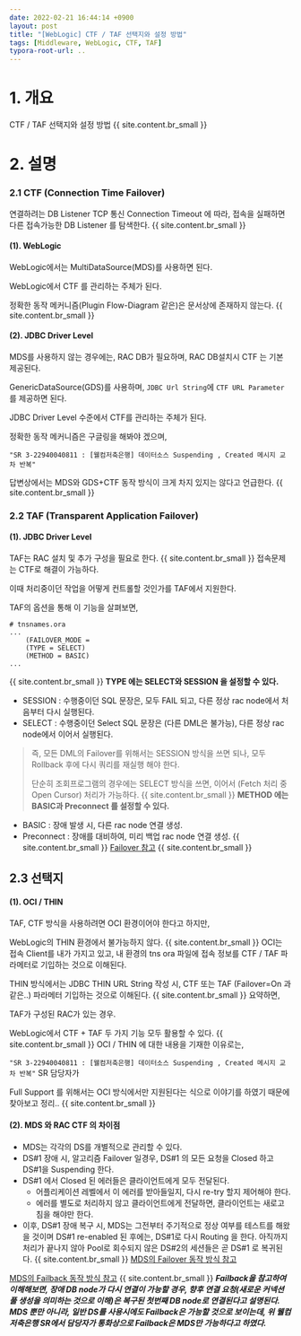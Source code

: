 ```yaml
---
date: 2022-02-21 16:44:14 +0900
layout: post
title: "[WebLogic] CTF / TAF 선택지와 설정 방법"
tags: [Middleware, WebLogic, CTF, TAF]
typora-root-url: ..
---
```


# 1. 개요

CTF / TAF 선택지와 설정 방법
{{ site.content.br_small }}

# 2. 설명

### 2.1 CTF (Connection Time Failover)

연결하려는 DB Listener TCP 통신 Connection Timeout 에 따라, 접속을 실패하면 다른 접속가능한 DB Listener 를 탐색한다.
{{ site.content.br_small }}
#### (1). WebLogic

WebLogic에서는 MultiDataSource(MDS)를 사용하면 된다.

WebLogic에서 CTF 를 관리하는 주체가 된다.

정확한 동작 메커니즘(Plugin Flow-Diagram 같은)은 문서상에 존재하지 않는다.
{{ site.content.br_small }}
#### (2). JDBC Driver Level

MDS를 사용하지 않는 경우에는, RAC DB가 필요하며, RAC DB설치시 CTF 는 기본 제공된다.

GenericDataSource(GDS)를 사용하며, `JDBC Url String`에 `CTF URL Parameter`를 제공하면 된다.

JDBC Driver Level 수준에서 CTF를 관리하는 주체가 된다.

정확한 동작 메커니즘은 구글링을 해봐야 겠으며,

`"SR 3-22940040811 : [웰컴저축은행] 데이터소스 Suspending , Created 메시지 교차 반복"`

답변상에서는 MDS와 GDS+CTF 동작 방식이 크게 차지 있지는 않다고 언급한다.
{{ site.content.br_small }}
### 2.2 TAF (Transparent Application Failover)

#### (1). JDBC Driver Level

TAF는 RAC 설치 및 추가 구성을 필요로 한다.
{{ site.content.br_small }}
접속문제는 CTF로 해결이 가능하다.

이때 처리중이던 작업을 어떻게 컨트롤할 것인가를 TAF에서 지원한다.

TAF의 옵션을 통해 이 기능을 살펴보면,

```
# tnsnames.ora
...
    (FAILOVER_MODE =
    (TYPE = SELECT)
    (METHOD = BASIC)
...
```
{{ site.content.br_small }}
**TYPE 에는 SELECT와 SESSION 을 설정할 수 있다.**

* SESSION : 수행중이던 SQL 문장은, 모두 FAIL 되고, 다른 정상 rac node에서 처음부터 다시 실행된다.
* SELECT : 수행중이던 Select SQL 문장은 (다른 DML은 불가능), 다른 정상 rac node에서 이어서 실행된다.

> 즉, 모든 DML의 Failover를 위해서는 SESSION 방식을 쓰면 되나, 모두 Rollback 후에 다시 쿼리를 재실행 해야 한다.
>
> 단순히 조회프로그램의 경우에는 SELECT 방식을 쓰면, 이어서 (Fetch 처리 중 Open Cursor) 처리가 가능하다.
{{ site.content.br_small }}
**METHOD 에는 BASIC과 Preconnect 를 설정할 수 있다.**

* BASIC : 장애 발생 시, 다른 rac node 연결 생성.
* Preconnect : 장애를 대비하여, 미리 백업 rac node 연결 생성.
{{ site.content.br_small }}
[Failover 참고]( https://docs.oracle.com/database/121/RACAD/GUID-DEF850F6-27E9-428E-B8FC-530230D78AD2.htm#RACAD8268)
{{ site.content.br_small }}
## 2.3 선택지

#### (1). OCI / THIN

TAF, CTF 방식을 사용하려면 OCI 환경이어야 한다고 하지만,

WebLogic의 THIN 환경에서 불가능하지 않다.
{{ site.content.br_small }}
OCI는 접속 Client를 내가 가지고 있고, 내 환경의 tns ora 파일에 접속 정보를 CTF / TAF 파라메터로 기입하는 것으로 이해된다.

THIN 방식에서는 JDBC THIN URL String 작성 시, CTF 또는 TAF (Failover=On 과 같은..) 파라메터 기입하는 것으로 이해된다.
{{ site.content.br_small }}
요약하면,

TAF가 구성된 RAC가 있는 경우.

WebLogic에서 CTF + TAF 두 가지 기능 모두 활용할 수 있다.
{{ site.content.br_small }}
OCI / THIN 에 대한 내용을 기재한 이유로는,

`"SR 3-22940040811 : [웰컴저축은행] 데이터소스 Suspending , Created 메시지 교차 반복"` SR 담당자가

Full Support 를 위해서는 OCI 방식에서만 지원된다는 식으로 이야기를 하였기 때문에 찾아보고 정리..
{{ site.content.br_small }}
#### (2). MDS 와 RAC CTF 의 차이점

* MDS는 각각의 DS를 개별적으로 관리할 수 있다.
* DS#1 장애 시, 알고리즘 Failover 일경우, DS#1 의 모든 요청을 Closed 하고 DS#1을 Suspending 한다.
* DS#1 에서 Closed 된 에러들은 클라이언트에게 모두 전달된다.
  * 어플리케이션 레벨에서 이 에러를 받아들일지, 다시 re-try 할지 제어해야 한다.
  * 에러를 별도로 처리하지 않고 클라이언트에게 전달하면, 클라이언트는 새로고침을 해야만 한다.
* 이후, DS#1 장애 복구 시, MDS는 그전부터 주기적으로 정상 여부를 테스트를 해왔을 것이며
  DS#1 re-enabled 된 후에는, DS#1로 다시 Routing 을 한다.
  아직까지 처리가 끝나지 않아 Pool로 회수되지 않은 DS#2의 세션들은
  곧 DS#1 로 복귀된다.
{{ site.content.br_small }}
[MDS의 Failover 동작 방식 참고](https://docs.oracle.com/middleware/1213/wls/JDBCA/jdbc_multidatasources.htm#JDBCA224)

[MDS의 Failback 동작 방식 참고](https://docs.oracle.com/middleware/1213/wls/JDBCA/jdbc_multidatasources.htm#JDBCA228)
{{ site.content.br_small }}
***Failback을 참고하여 이해해보면, 장애 DB node가 다시 연결이 가능할 경우, 향후 연결 요청(새로운 커넥션 풀 생성을 의미하는 것으로 이해)은 복구된 첫번째 DB node로 연결된다고 설명된다.***
***MDS 뿐만 아니라, 일반 DS를 사용시에도 Failback은 가능할 것으로 보이는데, 위 웰컴저축은행 SR에서 담당자가 통화상으로 Failback은 MDS만 가능하다고 하였다.***
